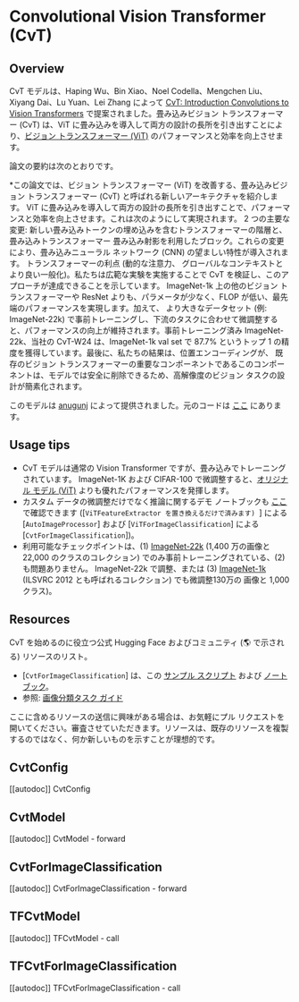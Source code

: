 <!--Copyright 2022 The HuggingFace Team. All rights reserved.

Licensed under the Apache License, Version 2.0 (the "License"); you may not use this file except in compliance with
the License. You may obtain a copy of the License at

http://www.apache.org/licenses/LICENSE-2.0

Unless required by applicable law or agreed to in writing, software distributed under the License is distributed on
an "AS IS" BASIS, WITHOUT WARRANTIES OR CONDITIONS OF ANY KIND, either express or implied. See the License for the
specific language governing permissions and limitations under the License.

⚠️ Note that this file is in Markdown but contain specific syntax for our doc-builder (similar to MDX) that may not be
rendered properly in your Markdown viewer.

-->

# Convolutional Vision Transformer (CvT)

## Overview

CvT モデルは、Haping Wu、Bin Xiao、Noel Codella、Mengchen Liu、Xiyang Dai、Lu Yuan、Lei Zhang によって [CvT: Introduction Convolutions to Vision Transformers](https://arxiv.org/abs/2103.15808) で提案されました。畳み込みビジョン トランスフォーマー (CvT) は、ViT に畳み込みを導入して両方の設計の長所を引き出すことにより、[ビジョン トランスフォーマー (ViT)](vit) のパフォーマンスと効率を向上させます。

論文の要約は次のとおりです。

*この論文では、ビジョン トランスフォーマー (ViT) を改善する、畳み込みビジョン トランスフォーマー (CvT) と呼ばれる新しいアーキテクチャを紹介します。
ViT に畳み込みを導入して両方の設計の長所を引き出すことで、パフォーマンスと効率を向上させます。これは次のようにして実現されます。
2 つの主要な変更: 新しい畳み込みトークンの埋め込みを含むトランスフォーマーの階層と、畳み込みトランスフォーマー
畳み込み射影を利用したブロック。これらの変更により、畳み込みニューラル ネットワーク (CNN) の望ましい特性が導入されます。
トランスフォーマーの利点 (動的な注意力、
グローバルなコンテキストとより良い一般化)。私たちは広範な実験を実施することで CvT を検証し、このアプローチが達成できることを示しています。
ImageNet-1k 上の他のビジョン トランスフォーマーや ResNet よりも、パラメータが少なく、FLOP が低い、最先端のパフォーマンスを実現します。加えて、
より大きなデータセット (例: ImageNet-22k) で事前トレーニングし、下流のタスクに合わせて微調整すると、パフォーマンスの向上が維持されます。事前トレーニング済み
ImageNet-22k、当社の CvT-W24 は、ImageNet-1k val set で 87.7\% というトップ 1 の精度を獲得しています。最後に、私たちの結果は、位置エンコーディングが、
既存のビジョン トランスフォーマーの重要なコンポーネントであるこのコンポーネントは、モデルでは安全に削除できるため、高解像度のビジョン タスクの設計が簡素化されます。

このモデルは [anugunj](https://huggingface.co/anugunj) によって提供されました。元のコードは [ここ](https://github.com/microsoft/CvT) にあります。

## Usage tips

- CvT モデルは通常の Vision Transformer ですが、畳み込みでトレーニングされています。 ImageNet-1K および CIFAR-100 で微調整すると、[オリジナル モデル (ViT)](vit) よりも優れたパフォーマンスを発揮します。
- カスタム データの微調整だけでなく推論に関するデモ ノートブックも [ここ](https://github.com/NielsRogge/Transformers-Tutorials/tree/master/VisionTransformer) で確認できます ([`ViTFeatureExtractor を置き換えるだけで済みます) `] による [`AutoImageProcessor`] および [`ViTForImageClassification`] による [`CvtForImageClassification`])。
- 利用可能なチェックポイントは、(1) [ImageNet-22k](http://www.image-net.org/) (1,400 万の画像と 22,000 のクラスのコレクション) でのみ事前トレーニングされている、(2) も問題ありません。 ImageNet-22k で調整、または (3) [ImageNet-1k](http://www.image-net.org/challenges/LSVRC/2012/) (ILSVRC 2012 とも呼ばれるコレクション) でも微調整130万の
  画像と 1,000 クラス)。

## Resources

CvT を始めるのに役立つ公式 Hugging Face およびコミュニティ (🌎 で示される) リソースのリスト。

<PipelineTag pipeline="image-classification"/>

- [`CvtForImageClassification`] は、この [サンプル スクリプト](https://github.com/huggingface/transformers/tree/main/examples/pytorch/image-classification) および [ノートブック](https://colab.research.google.com/github/huggingface/notebooks/blob/main/examples/image_classification.ipynb)。
- 参照: [画像分類タスク ガイド](../tasks/image_classification)

ここに含めるリソースの送信に興味がある場合は、お気軽にプル リクエストを開いてください。審査させていただきます。リソースは、既存のリソースを複製するのではなく、何か新しいものを示すことが理想的です。

## CvtConfig

[[autodoc]] CvtConfig

<frameworkcontent>
<pt>

## CvtModel

[[autodoc]] CvtModel
    - forward

## CvtForImageClassification

[[autodoc]] CvtForImageClassification
    - forward

</pt>
<tf>

## TFCvtModel

[[autodoc]] TFCvtModel
    - call

## TFCvtForImageClassification

[[autodoc]] TFCvtForImageClassification
    - call

</tf>
</frameworkcontent>

